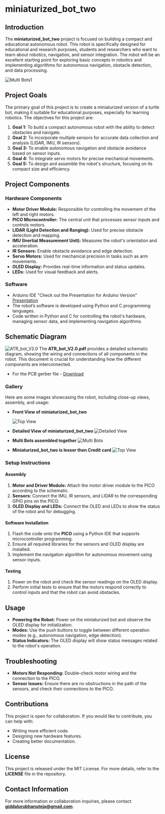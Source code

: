 # miniaturized_bot_two

## Introduction
The **miniaturized_bot_two** project is focused on building a compact and educational autonomous robot. This robot is specifically designed for educational and research purposes, students and researchers who want to learn about robotics, navigation, and sensor integration. The robot will be an excellent starting point for exploring basic concepts in robotics and implementing algorithms for autonomous navigation, obstacle detection, and data processing.

![Multi Bots1](Mini_bot_side1.jpg)

## Project Goals
The primary goal of this project is to create a miniaturized version of a turtle bot, making it suitable for educational purposes, especially for learning robotics. The objectives for this project are:

1. **Goal 1:** To build a compact autonomous robot with the ability to detect obstacles and navigate.
2. **Goal 2:** To incorporate multiple sensors for accurate data collection and analysis (LIDAR, IMU, IR sensors).
3. **Goal 3:** To enable autonomous navigation and obstacle avoidance based on sensor inputs.
4. **Goal 4:** To integrate servo motors for precise mechanical movements.
5. **Goal 5:** To design and assemble the robot's structure, focusing on its compact size and efficiency.

## Project Components

### Hardware Components
- **Motor Driver Module:** Responsible for controlling the movement of the left and right motors.
- **PICO Microcontroller:** The central unit that processes sensor inputs and controls motors.
- **LIDAR (Light Detection and Ranging):** Used for precise obstacle detection and mapping.
- **IMU (Inertial Measurement Unit):** Measures the robot's orientation and acceleration.
- **IR Sensors:** Enable obstacle avoidance and edge detection.
- **Servo Motors:** Used for mechanical precision in tasks such as arm movements.
- **OLED Display:** Provides real-time information and status updates.
- **LEDs:** Used for visual feedback and alerts.

### Software
- Arduino IDE "Check out the Presentation for Arduino Version" [Presentation](Autonomus_bot_basic_codes.pptx)
- The robot’s software is developed using Python and C programming languages. 
- Code written in Python and C for controlling the robot's hardware, managing sensor data, and implementing navigation algorithms.

## Schematic Diagram
![ATR_bot_V2.0](Turtle_bot_schematics.jpg)
The **ATR_bot_V2.0.pdf** provides a detailed schematic diagram, showing the wiring and connections of all components in the robot. This document is crucial for understanding how the different components are interconnected.

- For the PCB gerber file - [Download](Gerber_ATR_turtle_bot_PICO_V2.0_PCB_ATR_turtle_bot_PICO_V2.0_2024-10-04.zip
)


### Gallery
Here are some images showcasing the robot, including close-up views, assembly, and usage:

- **Front View of miniaturized_bot_two**

  ![Top View](Front_view.jpg)

- **Detailed View of miniaturized_bot_two**
  ![Detailed View](top_view.JPG)

- **Multi Bots assembled together**
  ![Multi Bots](Multi_bots.JPG)

- **Miniaturized_bot_two is lesser then Credit card**
  ![Top View](Mini_bot_side2.jpg)

### Setup Instructions

#### Assembly
1. **Motor and Driver Module:** Attach the motor driver module to the PICO according to the schematic.
2. **Sensors:** Connect the IMU, IR sensors, and LIDAR to the corresponding GPIO pins on the PICO.
3. **OLED Display and LEDs:** Connect the OLED and LEDs to show the status of the robot and for debugging.

#### Software Installation
1. Flash the code onto the **PICO** using a Python IDE that supports microcontroller programming.
2. Ensure all required libraries for the sensors and OLED display are installed.
3. Implement the navigation algorithm for autonomous movement using sensor inputs.

#### Testing
1. Power on the robot and check the sensor readings on the OLED display.
2. Perform initial tests to ensure that the motors respond correctly to control inputs and that the robot can avoid obstacles.

## Usage
- **Powering the Robot:** Power on the miniaturized bot and observe the OLED display for initialization.
- **Modes:** Use the push buttons to toggle between different operation modes (e.g., autonomous navigation, edge detection).
- **Status Indicators:** The OLED display will show status messages related to the robot's operation.

## Troubleshooting
- **Motors Not Responding:** Double-check motor wiring and the connection to the PICO.
- **Sensor Issues:** Ensure there are no obstructions in the path of the sensors, and check their connections to the PICO.

## Contributions
This project is open for collaboration. If you would like to contribute, you can help with:
- Writing more efficient code.
- Designing new hardware features.
- Creating better documentation.

## License
This project is released under the MIT License. For more details, refer to the **LICENSE** file in the repository.

## Contact Information
For more information or collaboration inquiries, please contact **giddalurubhanuteja@gmail.com**.
